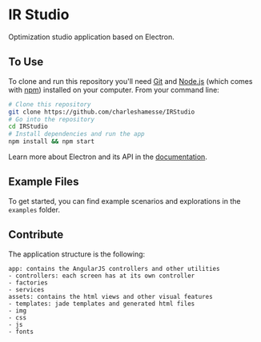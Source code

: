 # IR Studio
Optimization studio application based on Electron.

## To Use
To clone and run this repository you'll need [Git](https://git-scm.com) and [Node.js](https://nodejs.org/en/download/) (which comes with [npm](http://npmjs.com)) installed on your computer. From your command line:

```bash
# Clone this repository
git clone https://github.com/charleshamesse/IRStudio
# Go into the repository
cd IRStudio
# Install dependencies and run the app
npm install && npm start
```

Learn more about Electron and its API in the [documentation](http://electron.atom.io/docs/latest).

## Example Files
To get started, you can find example scenarios and explorations in the `examples` folder.

## Contribute
The application structure is the following:
```
app: contains the AngularJS controllers and other utilities
- controllers: each screen has at its own controller
- factories
- services
assets: contains the html views and other visual features
- templates: jade templates and generated html files
- img
- css
- js
- fonts
```
